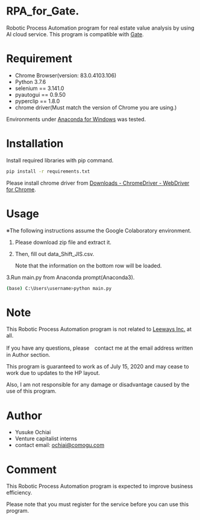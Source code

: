 # RPA_for_Gate.
Robotic Process Automation program for real estate value analysis by using AI cloud service. This program is compatible with [Gate](https://www.ai.gate.estate/).

# Requirement
* Chrome Browser(version: 83.0.4103.106)
* Python 3.7.6
* selenium == 3.141.0
* pyautogui == 0.9.50
* pyperclip == 1.8.0
* chrome driver(Must match the version of Chrome you are using.)

Environments under [Anaconda for Windows](https://www.anaconda.com/products/individual) was tested.

# Installation
Install required libraries with pip command.

```bash
pip install -r requirements.txt
```

Please install chrome driver from [Downloads - ChromeDriver - WebDriver for Chrome](https://chromedriver.chromium.org/downloads).

# Usage
※The following instructions assume the Google Colaboratory environment.

1. Please download zip file and extract it.

2. Then, fill out data_Shift_JIS.csv. 

   Note that the information on the bottom row will be loaded.
   
3.Run main.py from Anaconda prompt(Anaconda3).

```bash
(base) C:\Users\username>python main.py 
```

# Note
This Robotic Process Automation program is not related to [Leeways Inc.](https://www.leeways.co.jp/) at all.

If you have any questions, please　contact me at the email address written in Author section.

This program is guaranteed to work as of July 15, 2020 and may cease to work due to updates to the HP layout.

Also, I am not responsible for any damage or disadvantage caused by the use of this program.

# Author
* Yusuke Ochiai
* Venture capitalist interns
* contact email: ochiai@comogu.com

# Comment
This Robotic Process Automation program is expected to improve business efficiency.

Please note that you must register for the service before you can use this program.
